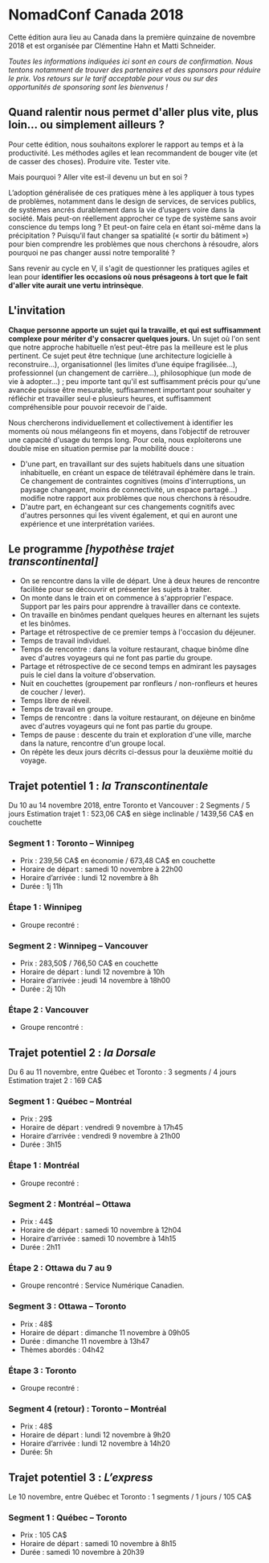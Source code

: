 # NomadConf Canada 2018

Cette édition aura lieu au Canada dans la première quinzaine de novembre 2018 et est organisée par Clémentine Hahn et Matti Schneider.

_Toutes les informations indiquées ici sont en cours de confirmation. Nous tentons notamment de trouver des partenaires et des sponsors pour réduire le prix. Vos retours sur le tarif acceptable pour vous ou sur des opportunités de sponsoring sont les bienvenus !_


## Quand ralentir nous permet d'aller plus vite, plus loin… ou simplement ailleurs ?

Pour cette édition, nous souhaitons explorer le rapport au temps et à la productivité. Les méthodes agiles et lean recommandent de bouger vite (et de casser des choses). Produire vite. Tester vite.

Mais pourquoi ? Aller vite est-il devenu un but en soi ?

L’adoption généralisée de ces pratiques mène à les appliquer à tous types de problèmes, notamment dans le design de services, de services publics, de systèmes ancrés durablement dans la vie d’usagers voire dans la société. Mais peut-on réellement approcher ce type de système sans avoir conscience du temps long ? Et peut-on faire cela en étant soi-même dans la précipitation ? Puisqu’il faut changer sa spatialité (« sortir du bâtiment ») pour bien comprendre les problèmes que nous cherchons à résoudre, alors pourquoi ne pas changer aussi notre temporalité ?

Sans revenir au cycle en V, il s'agit de questionner les pratiques agiles et lean pour **identifier les occasions où nous présageons à tort que le fait d'aller vite aurait une vertu intrinsèque**.

## L'invitation

**Chaque personne apporte un sujet qui la travaille, et qui est suffisamment complexe pour mériter d'y consacrer quelques jours.** Un sujet où l'on sent que notre approche habituelle n’est peut-être pas la meilleure est le plus pertinent. Ce sujet peut être technique (une architecture logicielle à reconstruire…), organisationnel (les limites d’une équipe fragilisée…), professionnel (un changement de carrière…), philosophique (un mode de vie à adopter…) ; peu importe tant qu'il est suffisamment précis pour qu'une avancée puisse être mesurable, suffisamment important pour souhaiter y réfléchir et travailler seul·e plusieurs heures, et suffisamment compréhensible pour pouvoir recevoir de l'aide.

Nous chercherons individuellement et collectivement à identifier les moments où nous mélangeons fin et moyens, dans l’objectif de retrouver une capacité d'usage du temps long. Pour cela, nous exploiterons une double mise en situation permise par la mobilité douce :

- D'une part, en travaillant sur des sujets habituels dans une situation inhabituelle, en créant un espace de télétravail éphémère dans le train. Ce changement de contraintes cognitives (moins d'interruptions, un paysage changeant, moins de connectivité, un espace partagé…) modifie notre rapport aux problèmes que nous cherchons à résoudre.
- D'autre part, en échangeant sur ces changements cognitifs avec d'autres personnes qui les vivent également, et qui en auront une expérience et une interprétation variées.



## Le programme _[hypothèse trajet transcontinental]_

- On se rencontre dans la ville de départ. Une à deux heures de rencontre facilitée pour se découvrir et présenter les sujets à traiter.
- On monte dans le train et on commence à s'approprier l'espace. Support par les pairs pour apprendre à travailler dans ce contexte.
- On travaille en binômes pendant quelques heures en alternant les sujets et les binômes.
- Partage et rétrospective de ce premier temps à l'occasion du déjeuner.
- Temps de travail individuel.
- Temps de rencontre : dans la voiture restaurant, chaque binôme dîne avec d'autres voyageurs qui ne font pas partie du groupe.
- Partage et rétrospective de ce second temps en admirant les paysages puis le ciel dans la voiture d'observation.
- Nuit en couchettes (groupement par ronfleurs / non-ronfleurs et heures de coucher / lever).
- Temps libre de réveil.
- Temps de travail en groupe.
- Temps de rencontre : dans la voiture restaurant, on déjeune en binôme avec d'autres voyageurs qui ne font pas partie du groupe.
- Temps de pause : descente du train et exploration d'une ville, marche dans la nature, rencontre d'un groupe local.
- On répète les deux jours décrits ci-dessus pour la deuxième moitié du voyage.


## Trajet potentiel 1 : _la Transcontinentale_

Du 10 au 14 novembre 2018, entre Toronto et Vancouver : 2 Segments / 5 jours
Estimation trajet 1 : 523,06 CA$ en siège inclinable / 1439,56 CA$ en couchette

### Segment 1 : Toronto – Winnipeg

- Prix : 239,56 CA$ en économie / 673,48 CA$ en couchette
- Horaire de départ : samedi 10 novembre à 22h00
- Horaire d’arrivée : lundi 12 novembre à 8h
- Durée : 1j 11h

### Étape 1 : Winnipeg

- Groupe recontré :

### Segment 2 : Winnipeg – Vancouver

- Prix : 283,50$ / 766,50 CA$ en couchette
- Horaire de départ :  lundi 12 novembre à 10h
- Horaire d’arrivée : jeudi 14 novembre à 18h00
- Durée : 2j 10h

### Étape 2 : Vancouver

- Groupe rencontré :


## Trajet potentiel 2 : _la Dorsale_

Du 6 au 11 novembre, entre Québec et Toronto : 3 segments / 4 jours
Estimation trajet 2 : 169 CA$

### Segment 1 : Québec – Montréal

- Prix : 29$
- Horaire de départ : vendredi 9 novembre à 17h45
- Horaire d’arrivée : vendredi 9 novembre à 21h00
- Durée : 3h15

### Étape 1 : Montréal

- Groupe recontré :

### Segment 2 : Montréal – Ottawa

- Prix : 44$
- Horaire de départ : samedi 10 novembre à 12h04
- Horaire d’arrivée : samedi 10 novembre à 14h15
- Durée : 2h11

### Étape 2 : Ottawa du 7 au 9

- Groupe rencontré : Service Numérique Canadien.

### Segment 3 : Ottawa – Toronto

- Prix : 48$
- Horaire de départ : dimanche 11 novembre à 09h05
- Durée : dimanche 11 novembre à 13h47
- Thèmes abordés : 04h42

### Étape 3 : Toronto

- Groupe recontré :

### Segment 4 (retour) : Toronto – Montréal

- Prix : 48$
- Horaire de départ : lundi 12 novembre à 9h20
- Horaire d’arrivée : lundi 12 novembre à 14h20
- Durée: 5h


## Trajet potentiel 3 : _L’express_

Le 10 novembre, entre Québec et Toronto : 1 segments / 1 jours / 105 CA$

### Segment 1 : Québec – Toronto

- Prix : 105 CA$
- Horaire de départ : samedi 10 novembre à 8h15
- Durée : samedi 10 novembre à 20h39

